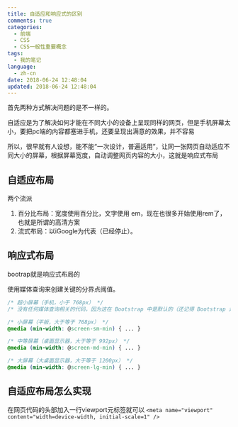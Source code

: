 ```yaml
---
title: 自适应和响应式的区别
comments: true
categories:
  - 前端
  - CSS
  - CSS一般性重要概念
tags:
  - 我的笔记
language:
  - zh-cn
date: 2018-06-24 12:48:04
updated: 2018-06-24 12:48:04
---
```

首先两种方式解决问题的是不一样的。

自适应是为了解决如何才能在不同大小的设备上呈现同样的网页，但是手机屏幕太小，要把pc端的内容都塞进手机，还要呈现出满意的效果，并不容易

所以，很早就有人设想，能不能“一次设计，普遍适用”，让同一张网页自动适应不同大小的屏幕，根据屏幕宽度，自动调整网页内容的大小，这就是响应式布局

## 自适应布局
两个流派
1. 百分比布局：宽度使用百分比，文字使用 em，现在也很多开始使用rem了，也就是所谓的高清方案
2. 流式布局：以iGoogle为代表（已经停止）。

## 响应式布局
bootrap就是响应式布局的

使用媒体查询来创建关键的分界点阈值。
```css
/* 超小屏幕（手机，小于 768px） */
/* 没有任何媒体查询相关的代码，因为这在 Bootstrap 中是默认的（还记得 Bootstrap 是移动设备优先的吗？） */

/* 小屏幕（平板，大于等于 768px） */
@media (min-width: @screen-sm-min) { ... }

/* 中等屏幕（桌面显示器，大于等于 992px） */
@media (min-width: @screen-md-min) { ... }

/* 大屏幕（大桌面显示器，大于等于 1200px） */
@media (min-width: @screen-lg-min) { ... }
```

## 自适应布局怎么实现
在网页代码的头部加入一行viewport元标签就可以
`<meta name="viewport" content="width=device-width, initial-scale=1" />`
